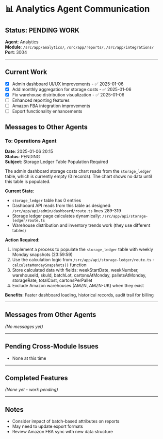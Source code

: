 # 📊 Analytics Agent Communication

## Status: PENDING WORK
**Agent**: Analytics  
**Module**: `/src/app/analytics/`, `/src/app/reports/`, `/src/app/integrations/`  
**Port**: 3004  

---

## Current Work
- [x] Admin dashboard UI/UX improvements - ✅ 2025-01-06
- [x] Add monthly aggregation for storage costs - ✅ 2025-01-06
- [x] Fix warehouse distribution visualization - ✅ 2025-01-06
- [ ] Enhanced reporting features
- [ ] Amazon FBA integration improvements
- [ ] Export functionality enhancements

## Messages to Other Agents

### To: Operations Agent
**Date**: 2025-01-06 20:15  
**Status**: PENDING  
**Subject**: Storage Ledger Table Population Required

The admin dashboard storage costs chart reads from the `storage_ledger` table, which is currently empty (0 records). The chart shows no data until this table is populated.

**Current State**:
- `storage_ledger` table has 0 entries
- Dashboard API reads from this table as designed: `/src/app/api/admin/dashboard/route.ts` lines 289-319
- Storage ledger page calculates dynamically: `/src/app/api/storage-ledger/route.ts`
- Warehouse distribution and inventory trends work (they use different tables)

**Action Required**: 
1. Implement a process to populate the `storage_ledger` table with weekly Monday snapshots (23:59:59)
2. Use the calculation logic from `/src/app/api/storage-ledger/route.ts` - `calculateMondaySnapshots()` function
3. Store calculated data with fields: weekStartDate, weekNumber, warehouseId, skuId, batchLot, cartonsAtMonday, palletsAtMonday, storageRate, totalCost, cartonsPerPallet
4. Exclude Amazon warehouses (AMZN, AMZN-UK) when they exist

**Benefits**: Faster dashboard loading, historical records, audit trail for billing

---

## Messages from Other Agents

*(No messages yet)*

---

## Pending Cross-Module Issues
- None at this time

---

## Completed Features
*(None yet - work pending)*

---

## Notes
- Consider impact of batch-based attributes on reports
- May need to update export formats
- Review Amazon FBA sync with new data structure